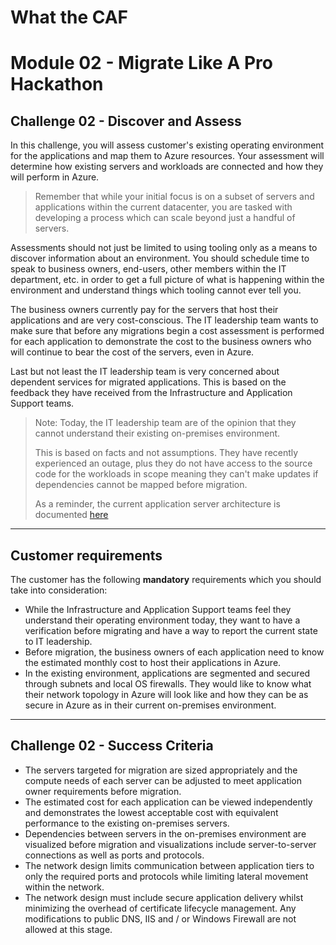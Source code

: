# What the CAF

# Module 02 - Migrate Like A Pro Hackathon

## Challenge 02 - Discover and Assess

In this challenge, you will assess customer's existing operating environment for the applications and map them to Azure resources. Your assessment will determine how existing servers and workloads are connected and how they will perform in Azure.

> Remember that while your initial focus is on a subset of servers and applications within the current datacenter, you are tasked with developing a process which can scale beyond just a handful of servers.

Assessments should not just be limited to using tooling only as a means to discover information about an environment. You should schedule time to speak to business owners, end-users, other members within the IT department, etc. in order to get a full picture of what is happening within the environment and understand things which tooling cannot ever tell you.

The business owners currently pay for the servers that host their applications and are very cost-conscious. The IT leadership team wants to make sure that before any migrations begin a cost assessment is performed for each application to demonstrate the cost to the business owners who will continue to bear the cost of the servers, even in Azure.

Last but not least the IT leadership team is very concerned about dependent services for migrated applications. This is based on the feedback they have received from the Infrastructure and Application Support teams. 

> Note: Today, the IT leadership team are of the opinion that they cannot understand their existing on-premises environment. 
> 
> This is based on facts and not assumptions. They have recently experienced an outage, plus they do not have access to the source code for the workloads in scope meaning they can't make updates if dependencies cannot be mapped before migration.
> 
> As a reminder, the current application server architecture is documented [here](./../media/application_architecture.png)

 ---

## Customer requirements

The customer has the following **mandatory** requirements which you should take into consideration:

- While the Infrastructure and Application Support teams feel they understand their operating environment today, they want to have a verification before migrating and have a way to report the current state to IT leadership.
- Before migration, the business owners of each application need to know the estimated monthly cost to host their applications in Azure.
- In the existing environment, applications are segmented and secured through subnets and local OS firewalls. They would like to know what their network topology in Azure will look like and how they can be as secure in Azure as in their current on-premises environment.

---

## Challenge 02 - Success Criteria

- The servers targeted for migration are sized appropriately and the compute needs of each server can be adjusted to meet application owner requirements before migration.
- The estimated cost for each application can be viewed independently and demonstrates the lowest acceptable cost with equivalent performance to the existing on-premises servers.
- Dependencies between servers in the on-premises environment are visualized before migration and visualizations include server-to-server connections as well as ports and protocols.
- The network design limits communication between application tiers to only the required ports and protocols while limiting lateral movement within the network.
- The network design must include secure application delivery whilst minimizing the overhead of certificate lifecycle management. Any modifications to public DNS, IIS and / or Windows Firewall are not allowed at this stage.
